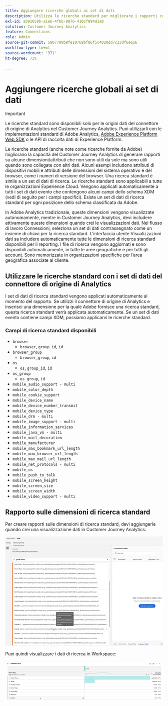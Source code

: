 ```yaml
---
title: Aggiungere ricerche globali ai set di dati
description: Utilizza le ricerche standard per migliorare i rapporti con dimensioni utili nel Customer Journey Analytics.
exl-id: ab91659b-a1e6-4f6b-8976-410cf894d1a0
solution: Customer Journey Analytics
feature: Connections
role: Admin
source-git-commit: 5807700b9fe10769bf86f5c4020dd7c23df6e616
workflow-type: tm+mt
source-wordcount: '371'
ht-degree: 73%

---
```


# Aggiungere ricerche globali ai set di dati

>[!IMPORTANT]
>
>Le ricerche standard sono disponibili solo per le origini dati del connettore di origine di Analytics nel Customer Journey Analytics. Puoi utilizzarli con le implementazioni standard di Adobe Analytics, [Adobe Experience Platform Web SDK](https://experienceleague.adobe.com/docs/experience-platform/edge/home.html?lang=it) o le API di raccolta dati di Experience Platform.
>

Le ricerche standard (anche note come ricerche fornite da Adobe) migliorano la capacità del Customer Journey Analytics di generare rapporti su alcune dimensioni/attributi che non sono utili da sole ma sono utili quando sono collegate con altri dati. Alcuni esempi includono attributi di dispositivi mobili e attributi delle dimensioni del sistema operativo e del browser, come i numeri di versione del browser. Una ricerca standard è simile a un set di dati di ricerca. Le ricerche standard sono applicabili a tutte le organizzazioni Experience Cloud. Vengono applicati automaticamente a tutti i set di dati evento che contengono alcuni campi dello schema XDM (vedi di seguito per i campi specifici). Esiste un set di dati di ricerca standard per ogni posizione dello schema classificata da Adobe.

In Adobe Analytics tradizionale, queste dimensioni vengono visualizzate autonomamente, mentre in Customer Journey Analytics, devi includere attivamente queste dimensioni quando crei le visualizzazioni dati. Nel flusso di lavoro Connessioni, seleziona un set di dati contrassegnato come un insieme di chiavi per la ricerca standard. L’interfaccia utente Visualizzazioni dati sa includere automaticamente tutte le dimensioni di ricerca standard disponibili per il reporting. I file di ricerca vengono aggiornati e sono disponibili automaticamente, in tutte le aree geografiche e per tutti gli account. Sono memorizzate in organizzazioni specifiche per l’area geografica associate al cliente.

## Utilizzare le ricerche standard con i set di dati del connettore di origine di Analytics

I set di dati di ricerca standard vengono applicati automaticamente al momento del rapporto. Se utilizzi il connettore di origine di Analytics e inserisci una dimensione per la quale Adobe fornisce una ricerca standard, questa ricerca standard verrà applicata automaticamente. Se un set di dati evento contiene campi XDM, possiamo applicarvi le ricerche standard.

<!--
### Specific IDs that need to be populated

The following IDs need to be populated in the specific XDM mixins for this functionality to work:

* Environment Details Mixin – device/typeID value populated - Must match Device Atlas IDs and will populate device data.
* Adobe Analytics ExperienceEvent Template Mixin or Adobe Analytics ExperienceEvent Full Extension Mixin with analytics/environment/browserIDStr and analytics/environment/operatingSystemIDStr. Both must match the Adobe IDs and  populate browser and OS data, respectively.

You need these mixins with the three IDs populated (device/typeID, environment/browserIDStr, and environment/operatingSystemIDStr). The lookup dimensions will then be pulled automatically by Customer Journey Analytics and will be available in the Data View.

The catch here is that they can only populate those IDs today if they have a direct relationship with Device Atlas. They are Device Atlas IDs, and they provide an API to allow a customer to look them up. This is a significant hurdle, and we may just want to take the reference to this capability out of the product documentation until we have a productized way to expose the Device Atlas ID lookup functionality.
-->

### Campi di ricerca standard disponibili

* `browser`
   * `browser`, `group_id`, `id`
* `browser_group`
   * `browser_group`, `id`
* `os`
   * `os`, `group_id`, `id`
* `os_group`
   * `os_group`, `id`
* `mobile_audio_support - multi`
* `mobile_color_depth`
* `mobile_cookie_support`
* `mobile_device_name`
* `mobile_device_number_transmit`
* `mobile_device_type`
* `mobile_drm - multi`
* `mobile_image_support - multi`
* `mobile_information_services`
* `mobile_java_vm - multi`
* `mobile_mail_decoration`
* `mobile_manufacturer`
* `mobile_max_bookmark_url_length`
* `mobile_max_browser_url_length`
* `mobile_max_mail_url_length`
* `mobile_net_protocols - multi`
* `mobile_os`
* `mobile_push_to_talk`
* `mobile_screen_height`
* `mobile_screen_size`
* `mobile_screen_width`
* `mobile_video_support - multi`

## Rapporto sulle dimensioni di ricerca standard

Per creare rapporti sulle dimensioni di ricerca standard, devi aggiungerle quando crei una visualizzazione dati in Customer Journey Analytics:

![Creare una visualizzazione dati che mostri l’elenco Aggiungi componenti](assets/global-lookup.png)

Puoi quindi visualizzare i dati di ricerca in Workspace:

![Tabella a forma libera con i dati](assets/gl-reporting.png)
